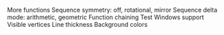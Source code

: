 More functions
Sequence symmetry: off, rotational, mirror
Sequence delta mode: arithmetic, geometric
Function chaining
Test Windows support
Visible vertices
Line thickness
Background colors
